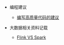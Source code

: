 - 编程建议
    
    - [编写高质量代码的建议](pattern-coding-thinking/pattern-coding-thinking.md)
    
- 大数据相关资料记载

    - [Flink VS Spark](pattern-bigdata/Flink_vs_Spark.md)